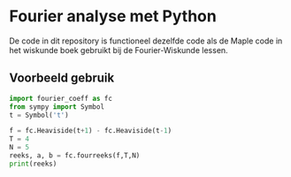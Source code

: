 # Fourier analyse met Python

De code in dit repository is functioneel dezelfde code als de Maple code in het
wiskunde boek gebruikt bij de Fourier-Wiskunde lessen.

##  Voorbeeld gebruik

```python
import fourier_coeff as fc
from sympy import Symbol
t = Symbol('t')

f = fc.Heaviside(t+1) - fc.Heaviside(t-1)
T = 4 
N = 5
reeks, a, b = fc.fourreeks(f,T,N)
print(reeks)
```
